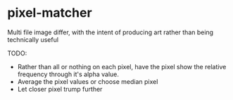 # pixel-matcher
Multi file image differ, with the intent of producing art rather than being technically useful

TODO:  
 * Rather than all or nothing on each pixel, have the pixel show the relative frequency through it's alpha value.  
 * Average the pixel values or choose median pixel  
 * Let closer pixel trump further  
 